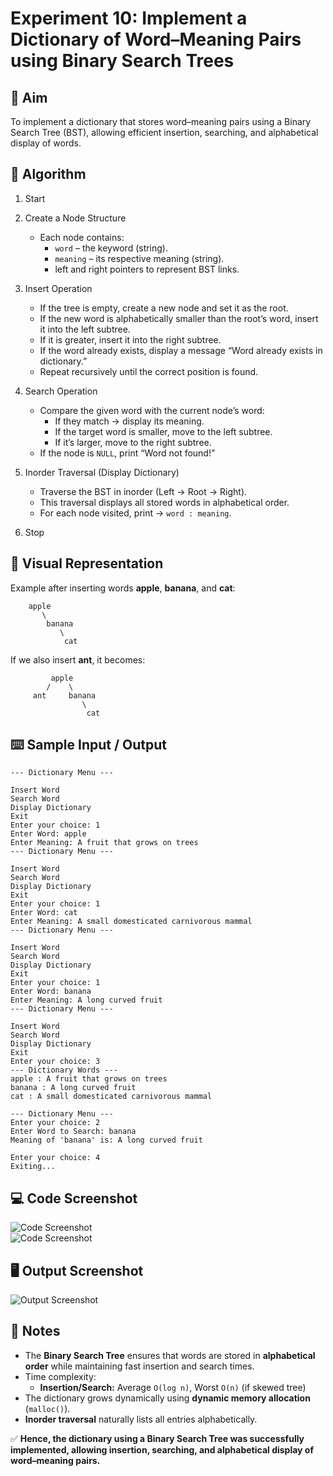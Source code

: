 # **Experiment 10: Implement a Dictionary of Word–Meaning Pairs using Binary Search Trees**

## 🎯 Aim

To implement a dictionary that stores word–meaning pairs using a Binary Search Tree (BST), allowing efficient insertion, searching, and alphabetical display of words.



## 📝 Algorithm

1. Start

2. Create a Node Structure
   - Each node contains:
     - `word` – the keyword (string).
     - `meaning` – its respective meaning (string).
     - left and right pointers to represent BST links.

3. Insert Operation
   - If the tree is empty, create a new node and set it as the root.
   - If the new word is alphabetically smaller than the root’s word, insert it into the left subtree.
   - If it is greater, insert it into the right subtree.
   - If the word already exists, display a message “Word already exists in dictionary.”
   - Repeat recursively until the correct position is found.

4. Search Operation
   - Compare the given word with the current node’s word:
     - If they match → display its meaning.
     - If the target word is smaller, move to the left subtree.
     - If it’s larger, move to the right subtree.
   - If the node is `NULL`, print “Word not found!”

5. Inorder Traversal (Display Dictionary)
   - Traverse the BST in inorder (Left → Root → Right).
   - This traversal displays all stored words in alphabetical order.
   - For each node visited, print → `word : meaning`.

6. Stop



## 🌳 Visual Representation

Example after inserting words **apple**, **banana**, and **cat**:
```
    apple
       \
        banana
           \
            cat
```


If we also insert **ant**, it becomes:
```
         apple
        /    \
     ant     banana
                \
                 cat
```


## ⌨️ Sample Input / Output
```
--- Dictionary Menu ---

Insert Word
Search Word
Display Dictionary
Exit
Enter your choice: 1
Enter Word: apple
Enter Meaning: A fruit that grows on trees
--- Dictionary Menu ---

Insert Word
Search Word
Display Dictionary
Exit
Enter your choice: 1
Enter Word: cat
Enter Meaning: A small domesticated carnivorous mammal
--- Dictionary Menu ---

Insert Word
Search Word
Display Dictionary
Exit
Enter your choice: 1
Enter Word: banana
Enter Meaning: A long curved fruit
--- Dictionary Menu ---

Insert Word
Search Word
Display Dictionary
Exit
Enter your choice: 3
--- Dictionary Words ---
apple : A fruit that grows on trees
banana : A long curved fruit
cat : A small domesticated carnivorous mammal

--- Dictionary Menu ---
Enter your choice: 2
Enter Word to Search: banana
Meaning of 'banana' is: A long curved fruit

Enter your choice: 4
Exiting...
```



## 💻 Code Screenshot

![Code Screenshot](/screenshots/10.1.png)  
![Code Screenshot](/screenshots/10.2.png)



## 🖥️ Output Screenshot

![Output Screenshot](/screenshots/10.out.png)



## 🧠 Notes

- The **Binary Search Tree** ensures that words are stored in **alphabetical order** while maintaining fast insertion and search times.
- Time complexity:
  - **Insertion/Search:** Average `O(log n)`, Worst `O(n)` (if skewed tree)
- The dictionary grows dynamically using **dynamic memory allocation** (`malloc()`).
- **Inorder traversal** naturally lists all entries alphabetically.



✅ **Hence, the dictionary using a Binary Search Tree was successfully implemented, allowing insertion, searching, and alphabetical display of word–meaning pairs.**